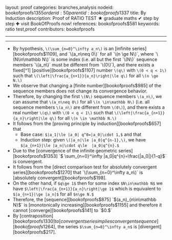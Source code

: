 layout: proof
categories: branches,analysis
nodeid: bookofproofs$1355
orderid: 50
parentid: bookofproofs$1337
title: By Induction
description: Proof of RATIO TEST ★ graduate maths ✔ step by step ✚ visit BookOfProofs now!
references: bookofproofs$581
keywords: ratio test,proof
contributors: bookofproofs

---


---

* By hypothesis,  `\(\sum_{n=0}^\infty a_n\)`  is an  [infinite series][bookofproofs$1109], and `\(a_n\neq 0\)` for all `\(n \ge N\)`, where `\(N\in\mathbb N\)` is some index (i.e. all but the first `\(N\)` sequence members `\(a_n\)` must be different from `\(0\)`), and there exists a fixed[^1] [positive][bookofproofs$1107] number `\(q\)` with `\(0 < q < 1\)` such that `\(\left|\frac{a_{n+1}}{a_n}\right|\le q\)` for all `\(n \ge N.\)`
* We observe that changing a [finite number][bookofproofs$985] of the sequence members does not change its convergence behavior. 
* Therefore, by changing the first `\(N\)` sequence members `\(a_n\)`, we can assume that `\(a_n\neq 0\)` for all `\(n \in\mathbb N\)` (i.e. all sequence members `\(a_n\)` are different from `\(0\)`), and there exists a real number `\(q\)` with `\(0 < q < 1\)` such that `\(\left|\frac{a_{n+1}}{a_n}\right|\le q\)` for all `\(n \in \mathbb N.\)`
* It follows from the [proving principle by induction][bookofproofs$657] that 
   * Base case: `$|a_1|\le |a_0| q^0=|a_0|\cdot 1,$` and that 
   * Induction step: given `\(|a_n|\le |a_0|q^{n-1},\)`, we have `$|a_{n+1}|\le |a_n|\cdot q\le  |a_0|q^{n}.$`
* Due to the [convergence of the infinite geometric series][bookofproofs$1353] `$ \sum_{n=0}^\infty |a_0|q^{n}=\frac{|a_0|}{1-q}$` is convergent.
* It follows from the [direct comparison test for absolutely convergent series][bookofproofs$1270]  that  `\(\sum_{n=0}^\infty a_n\)` is [absolutely convergent][bookofproofs$198].
* On the other hand, if `$q\ge 1$` then for some index `$N\in\mathbb N$` we have `$\left|\frac{a_{n+1}}{a_n}\right|\ge 1$` which is equivalent to `$|a_{n+1}|\ge |a_n|$` for all `$n\ge N.$` 
* Therefore, the [sequence][bookofproofs$875] `$(a_n)_{n\in\mathbb N}$` is [monotonically increasing][bookofproofs$1155] and therefore it cannot [converge][bookofproofs$141] to `$0.$`
* By [contraposition][bookofproofs$1330] to [convergent series implies convergent sequence][bookofproofs$1264], the series `$\sum_{n=0}^\infty a_n$` is [divergent][bookofproofs$217].
[^1]: Please note that you have to find a fixed number `$q$` that is `$< 1.$` In order to be able to apply the ratio test, it does not suffice to show that `$\left|\frac{a_{n+1}}{a_n}\right| < 1$` for all `$n > N,$` the inequality must be `$\left|\frac{a_{n+1}}{a_n}\right| < q < 1.$`
